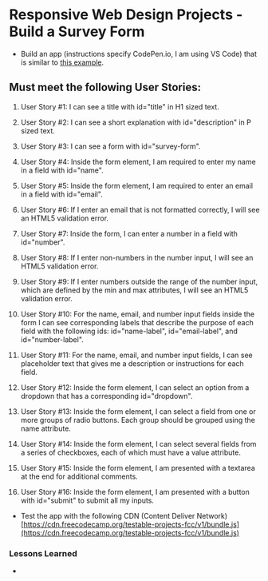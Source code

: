 # Responsive Web Design Projects - Build a Survey Form

* Build an app (instructions specify CodePen.io, I am using VS Code) that is similar to [this example](https://codepen.io/freeCodeCamp/full/VPaoNP).

## Must meet the following User Stories:

1.	User Story #1: I can see a title with id="title" in H1 sized text.

2.	User Story #2: I can see a short explanation with id="description" in P sized text. 

3.	User Story #3: I can see a form with id="survey-form".

4.	User Story #4: Inside the form element, I am required to enter my name in a field with id="name".

5.	User Story #5: Inside the form element, I am required to enter an email in a field with id="email".

6.	User Story #6: If I enter an email that is not formatted correctly, I will see an HTML5 validation error.

7.	User Story #7: Inside the form, I can enter a number in a field with id="number".

8.	User Story #8: If I enter non-numbers in the number input, I will see an HTML5 validation error.

9.	User Story #9: If I enter numbers outside the range of the number input, which are defined by the min and max attributes, I will see an HTML5 validation error.

10.	User Story #10: For the name, email, and number input fields inside the form I can see corresponding labels that describe the purpose of each field with the following ids: id="name-label", id="email-label", and id="number-label".

11.	User Story #11: For the name, email, and number input fields, I can see placeholder text that gives me a description or instructions for each field.

12.	User Story #12: Inside the form element, I can select an option from a dropdown that has a corresponding id="dropdown".

13.	User Story #13: Inside the form element, I can select a field from one or more groups of radio buttons. Each group should be grouped using the name attribute.

14.	User Story #14: Inside the form element, I can select several fields from a series of checkboxes, each of which must have a value attribute.

15.	User Story #15: Inside the form element, I am presented with a textarea at the end for additional comments.

16.	User Story #16: Inside the form element, I am presented with a button with id="submit" to submit all my inputs.

* Test the app with the following CDN (Content Deliver Network) [https://cdn.freecodecamp.org/testable-projects-fcc/v1/bundle.js](https://cdn.freecodecamp.org/testable-projects-fcc/v1/bundle.js)

### Lessons Learned

* 
